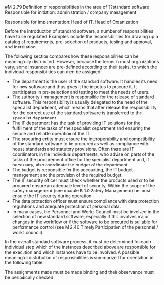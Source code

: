 #M 2.79 Definition of responsibilities in the area of ??standard software
Responsible for initiation: administration / company management

Responsible for implementation: Head of IT, Head of Organization

Before the introduction of standard software, a number of responsibilities have to be regulated. Examples include the responsibilities for drawing up a catalog of requirements, pre-selection of products, testing and approval, and installation.

The following section compares how these responsibilities can be meaningfully distributed. However, because the terms in most organizations vary, some instances are pre-defined according to their tasks, to which the individual responsibilities can then be assigned:

* The department is the user of the standard software. It handles its need for new software and thus gives it the impetus to procure it. It participates in pre-selection and testing to meet the needs of users.
* The authority / management is responsible for the release of standard software. This responsibility is usually delegated to the head of the specialist department, which means that after release the responsibility for the correct use of the standard software is transferred to the specialist department.
* The IT department has the task of providing IT solutions for the fulfillment of the tasks of the specialist department and ensuring the secure and reliable operation of the IT.
* The procuring entity must ensure the interoperability and compatibility of the standard software to be procured as well as compliance with house standards and statutory provisions. Often there are IT coordinators in the individual departments, who advise on parts of the tasks of the procurement office for the specialist department and, if necessary, also coordinate the budget of the department.
* The budget is responsible for the accounting, the IT budget management and the provision of the required budget.
* The IT security officer must check whether the products used or to be procured ensure an adequate level of security. Within the scope of the safety management (see module B 1.0 Safety Management) he must ensure the IT security during operation.
* The data protection officer must ensure compliance with data protection regulations and adequate protection of personal data.
* In many cases, the Personnel and Works Council must be involved in the selection of new standard software, especially if this involves major changes in the workflow or if the software to be procured is suitable for performance control (see M 2.40 Timely Participation of the personnel / works council).


In the overall standard software process, it must be determined for each individual step which of the instances described above are responsible for the execution and which instances have to be involved. A possible meaningful distribution of responsibilities is summarized for orientation in the following table:

The assignments made must be made binding and their observance must be periodically checked.



